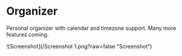 # Organizer
Personal organizer with calendar and timezone support. Many more features coming.

![Screenshot](/Screenshot 1.png?raw=false "Screenshot")
